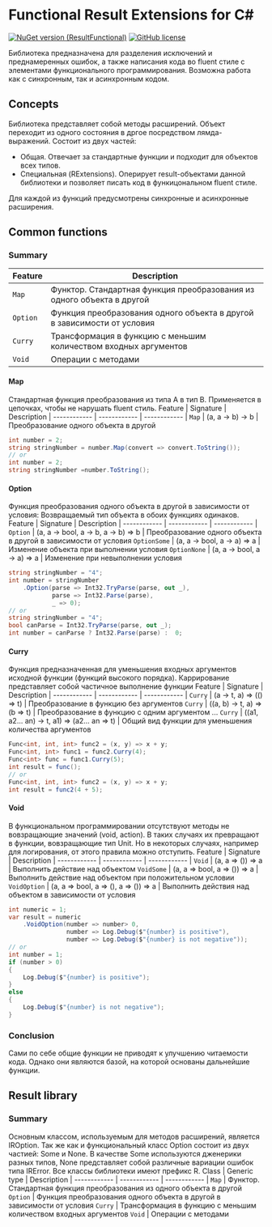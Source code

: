# Functional Result Extensions for C&#35;
[![NuGet version (ResultFunctional)](https://img.shields.io/nuget/v/ResultFunctional.svg)](https://www.nuget.org/packages/ResultFunctional/)
[![GitHub license](https://img.shields.io/github/license/mashape/apistatus.svg)](https://github.com/vkhorikov/CSharpFunctionalExtensions/blob/master/LICENSE)

Библиотека предназначена для разделения исключений и преднамеренных ошибок, а также написания кода во fluent стиле с элементами функционального программирования. Возможна работа как с синхронным, так и асинхронным кодом.
## Concepts
Библиотека представляет собой методы расширений. Объект переходит из одного состояния в дргое посредством лямда-выражений. Состоит из двух частей:
- Общая. Отвечает за стандартные функции и подходит для объектов всех типов.
- Специальная (RExtensions). Оперирует result-объектами данной библиотеки и позволяет писать код в функицональном fluent стиле.

Для каждой из функций предусмотрены синхронные и асинхронные расширения.
## Common functions
### Summary
Feature | Description
| ------------ | ------------ |
`Map` | Функтор. Стандартная функция преобразования из одного объекта в другой
`Option` | Функция преобразования одного объекта в другой в зависимости от условия
`Curry` | Трансформация в функцию с меньшим количеством входных аргументов
`Void` | Операции с методами
#### Map
Стандартная функция преобразования из типа A в тип B. Применяется в цепочках, чтобы не нарушать fluent стиль.
Feature | Signature | Description
| ------------ | ------------ | ------------ |
`Map` | (a, a -> b) -> b | Преобразование одного объекта в другой
```csharp
int number = 2;
string stringNumber = number.Map(convert => convert.ToString());
// or
int number = 2;
string stringNumber =number.ToString();
```
#### Option
Функция преобразования одного объекта в другой в зависимости от условия:
Возвращаемый тип объекта в обоих функциях одинаков.
Feature | Signature | Description
| ------------ | ------------ | ------------ |
`Option` | (a, a -> bool, a -> b, a -> b) => b | Преобразование одного объекта в другой в зависимости от условия
`OptionSome` | (a, a -> bool, a -> a) => a | Изменение объекта при выполнении условия
`OptionNone` | (a, a -> bool, a -> a) => a | Изменение при невыполнении условия
```csharp
string stringNumber = "4";
int number = stringNumber
    .Option(parse => Int32.TryParse(parse, out _),
            parse => Int32.Parse(parse),
            _ => 0);
// or
string stringNumber = "4";
bool canParse = Int32.TryParse(parse, out _);
int number = canParse ? Int32.Parse(parse) :  0;
```
#### Curry
Функция предназначенная для уменьшения входных аргументов исходной функции (функций высокого порядка). Каррирование представляет собой частичное выполнение функции
Feature | Signature | Description
| ------------ | ------------ | ------------ |
`Curry` | (a -> t, a) => (() => t) | Преобразование в функцию без аргументов
`Curry` | ((a, b) -> t, a) => (b => t) | Преобразование в функцию с одним аргументом
...
`Curry` | ((a1, a2... an) -> t, a1) => (a2... an => t) | Общий вид функции для уменьшения количества аргументов
```csharp
Func<int, int, int> func2 = (x, y) => x + y;
Func<int, int> func1 = func2.Curry(4);
Func<int> func = func1.Curry(5);
int result = func();
// or
Func<int, int, int> func2 = (x, y) => x + y;
int result = func2(4 + 5);
```
#### Void
В функциональном программировании отсутствуют методы не вовзращающие значений (void, action). В таких случаях их превращают в функции, вовзращающие тип Unit. Но в некоторых случаях, например для логирования, от этого правила можно отступить.
Feature | Signature | Description
| ------------ | ------------ | ------------ |
`Void` | (a, a => ()) => a | Выполнить действие над объектом
`VoidSome` | (a, a => bool, a => ()) => a | Выполнить действие над объектом при положительном условии
`VoidOption` | (a, a => bool, a => (), a => ()) => a | Выполнить действия над объектом в зависимости от условия
```csharp
int numeric = 1;
var result = numeric
    .VoidOption(number => number> 0,
                number => Log.Debug($"{number} is positive"),
                number => Log.Debug($"{number} is not negative"));
// or
int number = 1;
if (number > 0)
{
    Log.Debug($"{number} is positive");
}
else
{
    Log.Debug($"{number} is not negative");
}
```
### Conclusion
Сами по себе общие функции не приводят к улучшению читаемости кода. Однако они являются базой, на которой основаны дальнейшие функции.
## Result library
### Summary
Основным классом, используемым для методов расширений, является IROption. Так же как и функциональный класс Option состоит из двух частией: Some и None. В качестве Some используются дженерики разных типов, None представляет собой различные вариации ошибок типа IRError. Все классы библиотеки имеют префикс R.
Class | Generic type | Description
| ------------ | ------------ | ------------ |
`Map` | Функтор. Стандартная функция преобразования из одного объекта в другой
`Option` | Функция преобразования одного объекта в другой в зависимости от условия
`Curry` | Трансформация в функцию с меньшим количеством входных аргументов
`Void` | Операции с методами

